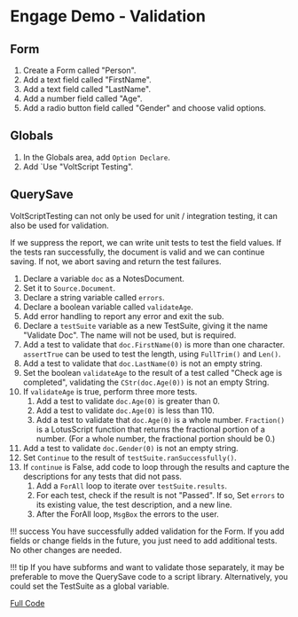 # Engage Demo - Validation

## Form

1. Create a Form called "Person".
1. Add a text field called "FirstName".
1. Add a text field called "LastName".
1. Add a number field called "Age".
1. Add a radio button field called "Gender" and choose valid options.

## Globals

1. In the Globals area, add `Option Declare`.
1. Add `Use "VoltScript Testing".

## QuerySave

VoltScriptTesting can not only be used for unit / integration testing, it can also be used for validation.

If we suppress the report, we can write unit tests to test the field values. If the tests ran successfully, the document is valid and we can continue saving. If not, we abort saving and return the test failures.

1. Declare a variable `doc` as a NotesDocument.
1. Set it to `Source.Document`.
1. Declare a string variable called `errors`.
1. Declare a boolean variable called `validateAge`.
1. Add error handling to report any error and exit the sub.
1. Declare a `testSuite` variable as a new TestSuite, giving it the name "Validate Doc". The name will not be used, but is required.
1. Add a test to validate that `doc.FirstName(0)` is more than one character. `assertTrue` can be used to test the length, using `FullTrim()` and `Len()`.
1. Add a test to validate that `doc.LastName(0)` is not an empty string.
1. Set the boolean `validateAge` to the result of a test called "Check age is completed", validating the `CStr(doc.Age(0))` is not an empty String.
1. If `validateAge` is true, perform three more tests.
    1. Add a test to validate `doc.Age(0)` is greater than 0.
    1. Add a test to validate `doc.Age(0)` is less than 110.
    1. Add a test to validate that `doc.Age(0)` is a whole number. `Fraction()` is a LotusScript function that returns the fractional portion of a number. (For a whole number, the fractional portion should be 0.)
1. Add a test to validate `doc.Gender(0)` is not an empty string.
1. Set `Continue` to the result of `testSuite.ranSuccessfully()`.
1. If `continue` is False, add code to loop through the results and capture the descriptions for any tests that did not pass.
    1. Add a `ForAll` loop to iterate over `testSuite.results`.
    1. For each test, check if the result is not "Passed". If so, Set `errors` to its existing value, the test description, and a new line.
    1. After the ForAll loop, `MsgBox` the errors to the user.

!!! success
    You have successfully added validation for the Form. If you add fields or change fields in the future, you just need to add additional tests. No other changes are needed.

!!! tip
    If you have subforms and want to validate those separately, it may be preferable to move the QuerySave code to a script library. Alternatively, you could set the TestSuite as a global variable.

[Full Code](../assets/example_code/querySave.lss)